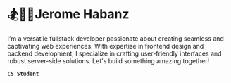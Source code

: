 # 🏂👨‍💻Jerome Habanz

I'm a versatile fullstack developer passionate about creating seamless and captivating web experiences. With expertise in frontend design and backend development, I specialize in crafting user-friendly interfaces and robust server-side solutions. Let's build something amazing together!

**`CS Student`**



<!--
**realjero/realjero** is a ✨ _special_ ✨ repository because its `README.md` (this file) appears on your GitHub profile.

Here are some ideas to get you started:

- 🔭 I’m currently working on ...
- 🌱 I’m currently learning ...
- 👯 I’m looking to collaborate on ...
- 🤔 I’m looking for help with ...
- 💬 Ask me about ...
- 📫 How to reach me: ...
- 😄 Pronouns: ...
- ⚡ Fun fact: ...
-->
